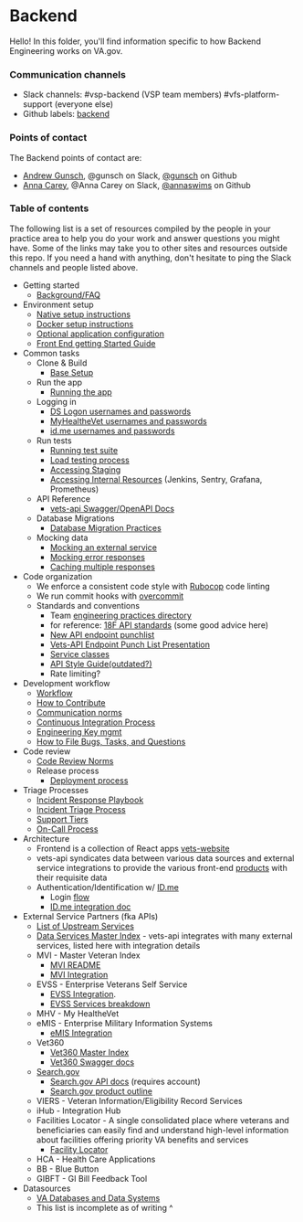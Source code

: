 # Backend 
Hello! In this folder, you'll find information specific to how Backend Engineering works on VA.gov. 

### Communication channels
- Slack channels: #vsp-backend (VSP team members) #vfs-platform-support (everyone else)
- Github labels: [backend]()

### Points of contact
The Backend points of contact are:  
- [Andrew Gunsch](), @gunsch on Slack, [@gunsch](https://github.com/gunsch) on Github
- [Anna Carey](), @Anna Carey on Slack, [@annaswims](https://github.com/annaswims) on Github

### Table of contents
The following list is a set of resources compiled by the people in your practice area to help you do your work and answer questions you might have. Some of the links may take you to other sites and resources outside this repo. If you need a hand with anything, don't hesitate to ping the Slack channels and people listed above.
- Getting started
    - [Background/FAQ](https://github.com/department-of-veterans-affairs/va.gov-team/blob/master/platform/engineering/backend/engineeringonboarding.md#backgroundfaq) 
- Environment setup
    - [Native setup instructions](https://github.com/department-of-veterans-affairs/vets-api/blob/master/docs/setup/native.md)
    - [Docker setup instructions](https://github.com/department-of-veterans-affairs/vets-api#base-setup)
    - [Optional application configuration](https://github.com/department-of-veterans-affairs/vets-api#optional-application-configuration)
    - [Front End getting Started Guide](https://department-of-veterans-affairs.github.io/veteran-facing-services-tools/getting-started/)
- Common tasks
    - Clone & Build
        - [Base Setup](https://github.com/department-of-veterans-affairs/vets-api#base-setup)
    - Run the app
        - [Running the app](https://github.com/department-of-veterans-affairs/vets-api#running-the-app)
   - Logging in 
        -   [DS Logon usernames and passwords]()
        - [MyHealtheVet usernames and passwords]()
        - [id.me usernames and passwords](https://github.com/department-of-veterans-affairs/va.gov-team-sensitive/blob/master/Administrative/mvi-staging-users.csv)
    - Run tests
        - [Running test suite](https://github.com/department-of-veterans-affairs/vets-api#running-tests)
        - [Load testing process](https://github.com/department-of-veterans-affairs/va.gov-team/tree/master/platform/quality-assurance/load-testing)
        - [Accessing Staging](https://github.com/department-of-veterans-affairs/va.gov-team-sensitive/blob/master/Administrative/accessing-staging.md)
        - [Accessing Internal Resources](https://github.com/department-of-veterans-affairs/va.gov-team/blob/master/platform/engineering/internal-tools.md) (Jenkins, Sentry, Grafana, Prometheus)
    -  API Reference
        - [vets-api Swagger/OpenAPI Docs](https://department-of-veterans-affairs.github.io/va-digital-services-platform-docs/api-reference/#/) 
    - Database Migrations
        - [Database Migration Practices](https://github.com/department-of-veterans-affairs/va.gov-team/blob/master/platform/engineering/backend/database-migrations.md)
    - Mocking data
        - [Mocking an external service](https://github.com/department-of-veterans-affairs/vets-api/blob/master/docs/setup/betamocks.md#mocking-a-service)
        - [Mocking error responses](https://github.com/department-of-veterans-affairs/vets-api/blob/master/docs/setup/betamocks.md#mocking-error-responses)
        - [Caching multiple responses](https://github.com/department-of-veterans-affairs/vets-api/blob/master/docs/setup/betamocks.md#caching-mulitple-responses)
- Code organization
    - We enforce a consistent code style with [Rubocop](https://github.com/department-of-veterans-affairs/vets-api/blob/master/.rubocop.yml) code linting
    - We run commit hooks with [overcommit](https://github.com/department-of-veterans-affairs/vets-api/tree/master/.git-hooks/pre_commit)
    - Standards and conventions
        - Team [engineering practices directory](https://github.com/department-of-veterans-affairs/va.gov-team/tree/master/platform/engineering)
        - for reference: [18F API standards](https://github.com/18F/api-standards) (some good advice here)
        - [New API endpoint punchlist](https://github.com/department-of-veterans-affairs/va.gov-team/blob/master/platform/engineering/backend/vets-api-endpoint-punch-list.md)
        - [Vets-API Endpoint Punch List Presentation]()
        - [Service classes](https://github.com/department-of-veterans-affairs/vets-api#how-to-contribute)
        - [API Style Guide(outdated?)]()
        - Rate limiting?
- Development workflow
    - [Workflow]()
    - [How to Contribute](https://github.com/department-of-veterans-affairs/vets-api#how-to-contribute)
    - [Communication norms](https://github.com/department-of-veterans-affairs/vets-external-teams/blob/master/Norms/norms-communication.md)
    - [Continuous Integration Process](https://github.com/department-of-veterans-affairs/vets.gov-team/blob/master/Practice%20Areas/Engineering/Continuous%20Integration%20Process.md)
    - [Engineering Key mgmt](https://github.com/department-of-veterans-affairs/va.gov-team/blob/master/platform/engineering/backend/key-management.md)
    - [How to File Bugs, Tasks, and Questions]()
- Code review
    - [Code Review Norms](https://github.com/department-of-veterans-affairs/va.gov-team/blob/master/platform/engineering/code_review_guidelines.md)
    - Release process
        - [Deployment process](https://github.com/department-of-veterans-affairs/va.gov-team/blob/master/platform/engineering/backend/deployment-process.md)
- Triage Processes
	- [Incident Response Playbook](https://github.com/department-of-veterans-affairs/va.gov-team/blob/master/platform/triage/incident-response-playbook.md)
	- [Incident Triage Process](https://github.com/department-of-veterans-affairs/va.gov-team/blob/master/platform/triage/incident-triage-process.md)
	- [Support Tiers](https://github.com/department-of-veterans-affairs/va.gov-team/blob/master/teams/vsp/teams/triage/support-tiers.md)
	- [On-Call Process](https://github.com/department-of-veterans-affairs/va.gov-team/blob/master/teams/vsp/teams/triage/on-call-process.md)
- Architecture
    - Frontend is a collection of React apps [vets-website](https://github.com/department-of-veterans-affairs/vets-website)
    - vets-api syndicates data between various data sources and external service integrations to provide the various front-end [products](https://github.com/department-of-veterans-affairs/va.gov-team/tree/master/products) with their requisite data
    - Authentication/Identification w/ [ID.me](http://id.me/)
        - Login [flow](https://github.com/department-of-veterans-affairs/va.gov-team/tree/master/products/identity-personalization/login/reference-documents/auth)
        - [ID.me integration doc](https://github.com/department-of-veterans-affairs/devops/blob/master/docs/External%20Service%20Integrations/ID.me.md)
- External Service Partners (fka APIs)
	- [List of Upstream Services](https://github.com/department-of-veterans-affairs/va.gov-team/blob/master/platform/triage/upstream-services.md)
    - [Data Services Master Index](https://github.com/department-of-veterans-affairs/va.gov-team-sensitive/tree/master/VA-Systems) - vets-api integrates with many external services, listed here with integration details
    - MVI - Master Veteran Index
        - [MVI README](https://github.com/department-of-veterans-affairs/va.gov-team-sensitive/tree/master/VA-Systems/mvi)
        - [MVI Integration]()
    - EVSS - Enterprise Veterans Self Service
        - [EVSS Integration](https://github.com/department-of-veterans-affairs/va.gov-team/tree/master/products/evss-integration). 
        - [EVSS Services breakdown](https://github.com/department-of-veterans-affairs/va.gov-team-sensitive/tree/master/VA-Systems/eBenefits-EVSS)
    - MHV - My HealtheVet
    - eMIS - Enterprise Military Information Systems
        - [eMIS Integration](https://github.com/department-of-veterans-affairs/va.gov-team/tree/master/products/global/sip-prefill/emis-integration)
    - Vet360
        - [Vet360 Master Index](https://github.com/department-of-veterans-affairs/va.gov-team-sensitive/tree/master/VA-Systems/vet360)
        - [Vet360 Swagger docs](https://github.com/department-of-veterans-affairs/va.gov-team-sensitive/tree/master/VA-Systems/vet360/swagger)
    - [Search.gov](http://search.gov/)
        - [Search.gov API docs](https://search.usa.gov/sites/7378) (requires account)
        - [Search.gov product outline](https://github.com/department-of-veterans-affairs/va.gov-team/tree/master/products/global/search)
    - VIERS - Veteran Information/Eligibility Record Services
    - iHub - Integration Hub
    - Facilities Locator - A single consolidated place where veterans and beneficiaries can easily find and understand high-level information about facilities offering priority VA benefits and services 
		- [Facility Locator](https://github.com/department-of-veterans-affairs/va.gov-team/tree/master/products/facilities/facility-locator)
    - HCA - Health Care Applications
    - BB - Blue Button
    - GIBFT - GI Bill Feedback Tool
- Datasources
    - [VA Databases and Data Systems](https://github.com/department-of-veterans-affairs/va.gov-team-sensitive/tree/master/VA-Systems)
    - This list is incomplete as of writing ^
